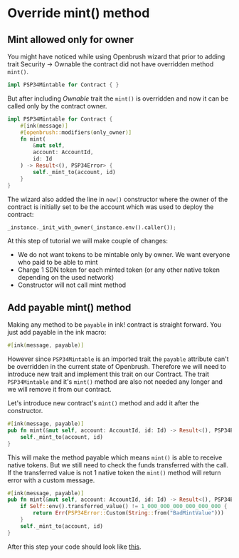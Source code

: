 # Override mint() method

## Mint allowed only for owner

You might have noticed while using Openbrush wizard that prior to adding trait Security -> Ownable the contract did not have overridden method `mint()`.
```rust
impl PSP34Mintable for Contract { }
```
But after including *Ownable* trait the `mint()` is overridden and now it can be called only by the contract owner. 
```rust
impl PSP34Mintable for Contract {
    #[ink(message)]
    #[openbrush::modifiers(only_owner)]
    fn mint(
        &mut self,
        account: AccountId,
        id: Id
    ) -> Result<(), PSP34Error> {
        self._mint_to(account, id)
    }
}
```

The wizard also added the line in `new()` constructor where the owner of the contract is initially set to be the account which was used to deploy the contract:
```rust
_instance._init_with_owner(_instance.env().caller());
```

At this step of tutorial we will make couple of changes:
* We do not want tokens to be mintable only by owner. We want everyone who paid to be able to mint 
* Charge 1 SDN token for each minted token (or any other native token depending on the used network)
* Constructor will not call mint method


## Add payable mint() method
Making any method to be `payable` in ink! contract is straight forward. You just add payable in the ink macro:
```rust
#[ink(message, payable)]
```
However since `PSP34Mintable` is an imported trait the `payable` attribute can't be overridden in the current state of Openbrush. Therefore we will need to introduce new trait and implement this trait on our Contract. 
The trait `PSP34Mintable` and it's `mint()` method are also not needed any longer and we will remove it from our contract.

Let's introduce new contract's `mint()` method and add it after the constructor.
```rust
#[ink(message, payable)]
pub fn mint(&mut self, account: AccountId, id: Id) -> Result<(), PSP34Error> {
    self._mint_to(account, id)
}
```

This will make the method payable which means `mint()` is able to receive native tokens. But we still need to check the funds transferred with the call.
If the transferred value is not 1 native token the `mint()` method will return error with a custom message.

```rust
#[ink(message, payable)]
pub fn mint(&mut self, account: AccountId, id: Id) -> Result<(), PSP34Error> {
    if Self::env().transferred_value() != 1_000_000_000_000_000_000 {
        return Err(PSP34Error::Custom(String::from("BadMintValue")))
    }
    self._mint_to(account, id)
}
```

After this step your code should look like [this](https://github.com/swanky-dapps/nft/tree/tutorial/mint-step2).
